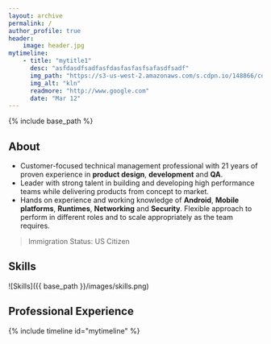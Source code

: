 ```yaml
---
layout: archive
permalink: /
author_profile: true
header:
    image: header.jpg
mytimeline:
    - title: "mytitle1"
      desc: "asfdasdfsadfasfdasfasfasfsafasdfsadf"
      img_path: "https://s3-us-west-2.amazonaws.com/s.cdpn.io/148866/cd-icon-picture.svg"
      img_alt: "kln"
      readmore: "http://www.google.com"
      date: "Mar 12"
---
```


{% include base_path %}

About
------

* Customer-focused technical management professional with 21 years of proven 
  experience in **product design**, **development** and **QA**. 
* Leader with strong talent in building and developing high performance teams 
  while delivering products from concept to market. 
* Hands on experience  and working knowledge of **Android**, **Mobile platforms**, 
  **Runtimes**, **Networking** and **Security**. Flexible approach to perform 
  in different roles and to scale appropriately as the team requires.

> Immigration Status: US Citizen


Skills
-------

![Skills]({{ base_path }}/images/skills.png)



Professional Experience
------------------------

{% include timeline id="mytimeline" %}

